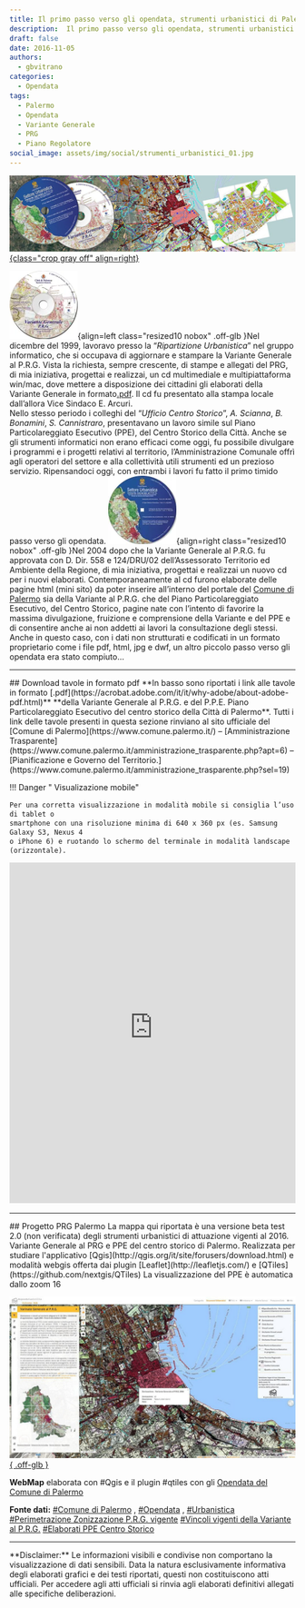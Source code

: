```yaml
---
title: Il primo passo verso gli opendata, strumenti urbanistici di Palermo
description:  Il primo passo verso gli opendata, strumenti urbanistici di Palermo
draft: false
date: 2016-11-05
authors:
  - gbvitrano
categories:
  - Opendata  
tags:
  - Palermo
  - Opendata
  - Variante Generale
  - PRG
  - Piano Regolatore
social_image: assets/img/social/strumenti_urbanistici_01.jpg  
--- 
```

[![Strumenti urbanistici Palermo](strumenti_urbanistici_01.jpg "Strumenti urbanistici Palermo" ){class="crop gray off" align=right}](index.md)

![Cd Variante Gerenale al P.R.G.](etichetta_cd_01.webp "Cd Variante Gerenale al P.R.G."){align=left class="resized10 nobox" .off-glb }Nel dicembre del 1999, lavoravo presso la “_Ripartizione Urbanistica_” nel gruppo informatico, che si occupava di aggiornare e stampare la Variante Generale al P.R.G.
Vista la richiesta, sempre crescente, di stampe e allegati del PRG, di mia iniziativa, progettai e realizzai, un cd multimediale e multipiattaforma win/mac, dove mettere a disposizione dei cittadini gli elaborati della Variante Generale in formato[.pdf](https://acrobat.adobe.com/it/it/why-adobe/about-adobe-pdf.html). Il cd fu presentato alla stampa locale dall’allora Vice Sindaco E. Arcuri. <br> <!-- more -->
Nello stesso periodo i colleghi del “_Ufficio Centro Storico_”, _A. Scianna_, _B. Bonamini_, _S. Cannistraro_, presentavano un lavoro simile sul Piano Particolareggiato Esecutivo (PPE), del Centro Storico della Città. 
Anche se gli strumenti informatici non erano efficaci come oggi, fu possibile divulgare i programmi e i progetti relativi al territorio, l’Amministrazione Comunale offrì agli operatori del settore e alla collettività utili strumenti ed un prezioso servizio.
Ripensandoci oggi, con entrambi i lavori fu fatto il primo timido passo verso gli opendata.
![etichetta cd 2004 Variante Generale al PRG](etichetta_cd_02.webp "Zonizzazione e vincoli sul territorio adeguati ai D. Dir 558 e 124/DRU/02 di approvazione - Luglio 2003 - Presa D'atto Delibera 7/2004"){align=right class="resized10 nobox" .off-glb }Nel 2004 dopo che la Variante Generale al P.R.G. fu approvata con D. Dir. 558 e 124/DRU/02 dell’Assessorato Territorio ed Ambiente della Regione, di mia iniziativa, progettai e realizzai un nuovo cd per i nuovi elaborati. Contemporaneamente al cd furono elaborate delle pagine html (mini sito) da poter inserire all’interno del portale del [Comune di Palermo](https://www.comune.palermo.it/territorio.php) sia della Variante al P.R.G. che del Piano Particolareggiato Esecutivo, del Centro Storico, pagine nate con l’intento di favorire la massima divulgazione, fruizione e comprensione della Variante e del PPE e di consentire anche ai non addetti ai lavori la consultazione degli stessi.
Anche in questo caso, con i dati non strutturati e codificati in un formato proprietario come i file pdf, html, jpg e dwf, un altro piccolo passo verso gli opendata era stato compiuto…
<hr>
## Download tavole in formato pdf
**In basso sono riportati i link alle tavole in formato [.pdf](https://acrobat.adobe.com/it/it/why-adobe/about-adobe-pdf.html)** **della Variante Generale al P.R.G. e del P.P.E. Piano Particolareggiato Esecutivo del centro storico della Città di Palermo**.
Tutti i link delle tavole presenti in questa sezione rinviano al sito ufficiale del [Comune di Palermo](https://www.comune.palermo.it/) – [Amministrazione Trasparente](https://www.comune.palermo.it/amministrazione_trasparente.php?apt=6) – [Pianificazione e Governo del Territorio.](https://www.comune.palermo.it/amministrazione_trasparente.php?sel=19)

!!! Danger " Visualizazione mobile"

	Per una corretta visualizzazione in modalità mobile si consiglia l’uso di tablet o
	smartphone con una risoluzione minima di 640 x 360 px (es. Samsung Galaxy S3, Nexus 4 
	o iPhone 6) e ruotando lo schermo del terminale in modalità landscape (orizzontale).

<iframe src="https://palermohub.opendatasicilia.it/legend/stru_urb_online.html" width="100%" height="600px" frameborder="0"></iframe>
<hr>
## Progetto PRG Palermo
La mappa qui riportata è una versione beta test 2.0 (non verificata) degli strumenti urbanistici di attuazione vigenti al 2016. Variante Generale al PRG e PPE del centro storico di Palermo. Realizzata per studiare l'applicativo [Qgis](http://qgis.org/it/site/forusers/download.html) e modalità webgis offerta dai plugin [Leaflet](http://leafletjs.com/) e [QTiles](https://github.com/nextgis/QTiles)
La visualizzazione del PPE è automatica dallo zoom 16

[![Visualizza gili Strumenti Urbanistici Generali di Palermo a schermo intero](prg-1-1024x576.jpg "Visualizza gili Strumenti Urbanistici Generali di Palermo a schermo intero"){ .off-glb }](http://palermohub.opendatasicilia.it/index_prg.html#14/38.1185/13.3595)

**WebMap** elaborata con #Qgis e il plugin #qtiles con gli [Opendata del Comune di Palermo](https://opendata.comune.palermo.it/opendata-dataset.php?dataset=320)

**Fonte dati:** [#Comune di Palermo](https://www.comune.palermo.it/) , [#Opendata](https://www.comune.palermo.it/opendata.php) , [#Urbanistica](https://opendata.comune.palermo.it/opendata-dataset.php?dataset=320) [#Perimetrazione Zonizzazione P.R.G. vigente](https://opendata.comune.palermo.it/opendata-dataset.php?dataset=321) [#Vincoli vigenti della Variante al P.R.G.](https://www.comune.palermo.it/amministrazione-trasparente.php?grp=3&lev=3&id=171) [#Elaborati PPE Centro Storico](https://www.comune.palermo.it/amministrazione-trasparente.php?grp=3)

<hr>
**Disclaimer:** Le informazioni visibili e condivise non comportano la visualizzazione di dati sensibili. Data la natura esclusivamente informativa degli elaborati grafici e dei testi riportati, questi non costituiscono atti ufficiali. Per accedere agli atti ufficiali si rinvia agli elaborati definitivi allegati alle specifiche deliberazioni.